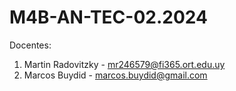 # M4B-AN-TEC-02.2024

Docentes:

1. Martin Radovitzky - mr246579@fi365.ort.edu.uy
2. Marcos Buydid - marcos.buydid@gmail.com
